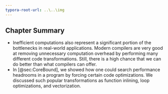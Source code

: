 ```yaml
---
typora-root-url: ..\..\img
---
```


## Chapter Summary

* Inefficient computations also represent a significant portion of the bottlenecks in real-world applications. Modern compilers are very good at removing unnecessary computation overhead by performing many different code transformations. Still, there is a high chance that we can do better than what compilers can offer.
* In [@sec:CoreBound], we showed how one could search performance headrooms in a program by forcing certain code optimizations. We discussed such popular transformations as function inlining, loop optimizations, and vectorization.

